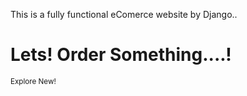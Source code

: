 This is a fully functional eComerce website by Django.. 

<h1> Lets! Order Something....!</h1>
<small> Explore New! </small>

